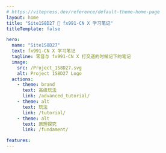 ```yaml
---
# https://vitepress.dev/reference/default-theme-home-page
layout: home
title: "Site1S8D27 🌌 fx991-CN X 学习笔记"
titleTemplate: false

hero:
  name: "Site1S8D27"
  text: fx991-CN X 学习笔记
  tagline: 零音与 fx991-CN X 打交道的时候记下的笔记
  image:
    src: /Project_1S8D27.svg
    alt: Project 1S8D27 Logo
  actions:
    - theme: brand
      text: 高级玩法
      link: /advanced_tutorial/
    - theme: alt
      text: 玩法
      link: /tutorial/
    - theme: alt
      text: 原理探究
      link: /fundament/

features:
---
```


